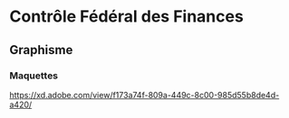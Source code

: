 # Contrôle Fédéral des Finances

## Graphisme

### Maquettes
https://xd.adobe.com/view/f173a74f-809a-449c-8c00-985d55b8de4d-a420/